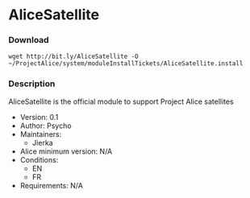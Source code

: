 # AliceSatellite

### Download
`wget http://bit.ly/AliceSatellite -O ~/ProjectAlice/system/moduleInstallTickets/AliceSatellite.install`

### Description
AliceSatellite is the official module to support Project Alice satellites

- Version: 0.1
- Author: Psycho
- Maintainers:
  - Jierka
- Alice minimum version: N/A
- Conditions:
  - EN
  - FR
- Requirements: N/A
